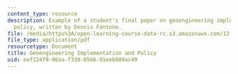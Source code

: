 ```yaml
---
content_type: resource
description: Example of a student's final paper on geoengineering implementation and
  policy, written by Dennis Fantone.
file: /media/https%3A/open-learning-course-data-rc.s3.amazonaws.com/12-085-seminar-in-environmental-science-spring-2008/eef124f906aaf330056691eeb089ac49_fantone.pdf
file_type: application/pdf
resourcetype: Document
title: Geoengineering Implementation and Policy
uid: eef124f9-06aa-f330-0566-91eeb089ac49
---
```

